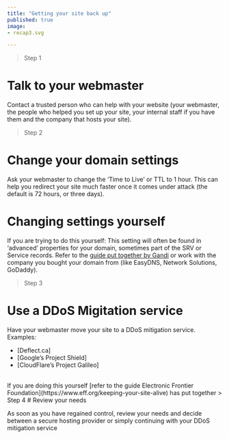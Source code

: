 ```yaml
---
title: "Getting your site back up"
published: true
image:
- recap3.svg

---
```

> Step 1
# Talk to your webmaster

Contact a trusted person who can help with your website (your webmaster, the people who helped you set up your site, your internal staff if you have them and the company that hosts your site).
<br>
> Step 2
# Change your domain settings

Ask your webmaster to change the ‘Time to Live’ or TTL to 1 hour. This can help you redirect your site much faster once it comes under attack (the default is 72 hours, or three days).
<br>
# Changing settings yourself
If you are trying to do this yourself: This setting will often be found in ‘advanced’ properties for your domain, sometimes part of the SRV or Service records. Refer to the [guide put together by Gandi](https://wiki.gandi.net/en/dns/change) or work with the company you bought your domain from (like EasyDNS, Network Solutions, GoDaddy).
<br>
> Step 3
# Use a DDoS Migitation service

Have your webmaster move your site to a DDoS mitigation service. Examples:
- [Deflect.ca]
- [Google’s Project Shield]
- [CloudFlare’s Project Galileo]
<br>
If you are doing this yourself [refer to the guide Electronic Frontier Foundation](https://www.eff.org/keeping-your-site-alive) has put together
> Step 4
# Review your needs

As soon as you have regained control, review your needs and decide between a secure hosting provider or simply continuing with your DDoS mitigation service

